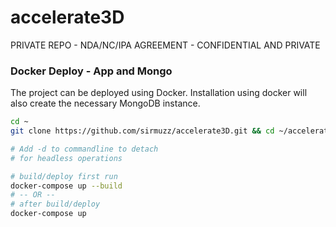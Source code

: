 # accelerate3D
PRIVATE REPO - NDA/NC/IPA AGREEMENT - CONFIDENTIAL AND PRIVATE

### Docker Deploy - App and Mongo
The project can be deployed using Docker.  Installation using docker will also create the necessary MongoDB instance.

```bash
cd ~
git clone https://github.com/sirmuzz/accelerate3D.git && cd ~/accelerate3D/new_source

# Add -d to commandline to detach
# for headless operations

# build/deploy first run
docker-compose up --build
# -- OR --
# after build/deploy
docker-compose up
